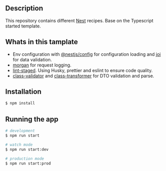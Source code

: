 ## Description

This repository contains different [Nest](https://github.com/nestjs/nest) recipes. Base on the Typescript started template.

## Whats in this tamplate

- Env configuration with [@nestjs/config](https://docs.nestjs.com/techniques/configuration) for configuration loading and [joi](https://joi.dev/) for data validation.
- [morgan](https://github.com/expressjs/morgan#readme) for request logging.
- [lint-staged](https://github.com/okonet/lint-staged#configuration). Using Husky, prettier and eslint to ensure code quality.
- [class-validator](https://github.com/typestack/class-validator) and [class-transformer](https://github.com/typestack/class-transformer) for DTO validation and parse.

## Installation

```bash
$ npm install
```

## Running the app

```bash
# development
$ npm run start

# watch mode
$ npm run start:dev

# production mode
$ npm run start:prod
```
